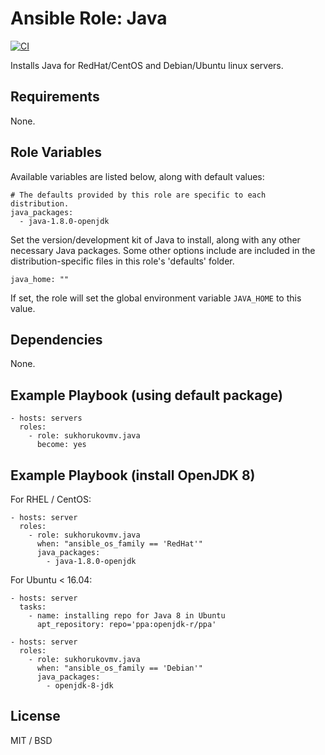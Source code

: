 # Ansible Role: Java

[![CI](https://github.com/sukhorukovmv/ansible-role-java/workflows/CI/badge.svg?event=push)](https://github.com/sukhorukovmv/ansible-role-java/actions?query=workflow%3ACI)

Installs Java for RedHat/CentOS and Debian/Ubuntu linux servers.

## Requirements

None.

## Role Variables

Available variables are listed below, along with default values:

    # The defaults provided by this role are specific to each distribution.
    java_packages:
      - java-1.8.0-openjdk

Set the version/development kit of Java to install, along with any other necessary Java packages. Some other options include are included in the distribution-specific files in this role's 'defaults' folder.

    java_home: ""

If set, the role will set the global environment variable `JAVA_HOME` to this value.

## Dependencies

None.

## Example Playbook (using default package)

    - hosts: servers
      roles:
        - role: sukhorukovmv.java
          become: yes

## Example Playbook (install OpenJDK 8)

For RHEL / CentOS:

    - hosts: server
      roles:
        - role: sukhorukovmv.java
          when: "ansible_os_family == 'RedHat'"
          java_packages:
            - java-1.8.0-openjdk

For Ubuntu < 16.04:

    - hosts: server
      tasks:
        - name: installing repo for Java 8 in Ubuntu
  	      apt_repository: repo='ppa:openjdk-r/ppa'
    
    - hosts: server
      roles:
        - role: sukhorukovmv.java
          when: "ansible_os_family == 'Debian'"
          java_packages:
            - openjdk-8-jdk

## License

MIT / BSD
